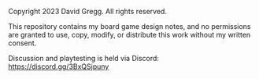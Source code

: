 Copyright 2023 David Gregg. All rights reserved.

This repository contains my board game design notes, and no permissions are granted to use, copy, modify, or distribute this work without my written consent.

Discussion and playtesting is held via Discord: https://discord.gg/3BxQSjpuny